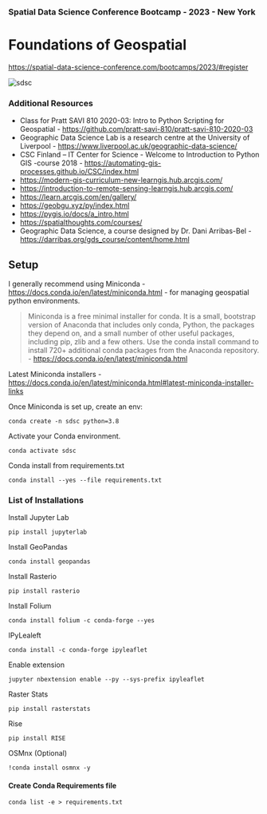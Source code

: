 ### Spatial Data Science Conference Bootcamp - 2023 - New York

# Foundations of Geospatial 

https://spatial-data-science-conference.com/bootcamps/2023/#register

![sdsc](https://camo.githubusercontent.com/d493411c6fdf1da870c898d43ff3e93dd8ae0dfcca632be6711ce5ebd3149607/68747470733a2f2f7370617469616c2d646174612d736369656e63652d636f6e666572656e63652e636f6d2f696d672f323032332f7265706f7369746f72792f6e792d73756d6d69742d636172642d312e706e67)

### Additional Resources

* Class for Pratt SAVI 810 2020-03: Intro to Python Scripting for Geospatial - https://github.com/pratt-savi-810/pratt-savi-810-2020-03
* Geographic Data Science Lab is a research centre at the University of Liverpool -  https://www.liverpool.ac.uk/geographic-data-science/
* CSC Finland – IT Center for Science - Welcome to Introduction to Python GIS -course 2018 - https://automating-gis-processes.github.io/CSC/index.html
* https://modern-gis-curriculum-new-learngis.hub.arcgis.com/
* https://introduction-to-remote-sensing-learngis.hub.arcgis.com/
* https://learn.arcgis.com/en/gallery/
* https://geobgu.xyz/py/index.html
* https://pygis.io/docs/a_intro.html
* https://spatialthoughts.com/courses/
* Geographic Data Science, a course designed by Dr. Dani Arribas-Bel - https://darribas.org/gds_course/content/home.html


## Setup 

I generally recommend using Miniconda - https://docs.conda.io/en/latest/miniconda.html - for managing geospatial python environments. 

> Miniconda is a free minimal installer for conda. It is a small, bootstrap version of Anaconda that includes only conda, Python, the packages they depend on, and a small number of other useful packages, including pip, zlib and a few others. Use the conda install command to install 720+ additional conda packages from the Anaconda repository. - https://docs.conda.io/en/latest/miniconda.html

Latest Miniconda installers - https://docs.conda.io/en/latest/miniconda.html#latest-miniconda-installer-links

Once Miniconda is set up, create an env: 

`conda create -n sdsc python=3.8`

Activate your Conda environment. 

`conda activate sdsc`

Conda install from requirements.txt

`conda install --yes --file requirements.txt`




### List of Installations

Install Jupyter Lab

`pip install jupyterlab` 

Install GeoPandas

`conda install geopandas` 

Install Rasterio 

`pip install rasterio`

Install Folium

`conda install folium -c conda-forge --yes`

IPyLealeft

`conda install -c conda-forge ipyleaflet`

Enable extension

`jupyter nbextension enable --py --sys-prefix ipyleaflet`

Raster Stats

`pip install rasterstats` 

Rise

`pip install RISE`

OSMnx (Optional)

`!conda install osmnx -y`


#### Create Conda Requirements file

`conda list -e > requirements.txt`